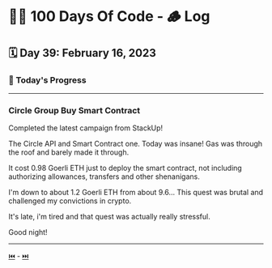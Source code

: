# 👨‍💻 100 Days Of Code - 🪵 Log

## 🗓️ Day 39: February 16, 2023

### **🥵 Today's Progress**

***

### **Circle Group Buy Smart Contract**

Completed the latest campaign from StackUp!

The Circle API and Smart Contract one. Today was insane! Gas was through the roof and barely made it through.

It cost 0.98 Goerli ETH just to deploy the smart contract, not including authorizing allowances, transfers and other shenanigans.

I'm down to about 1.2 Goerli ETH from about 9.6... This quest was brutal and challenged my convictions in crypto.

It's late, i'm tired and that quest was actually really stressful.

Good night!

***

[⏮️](038.md) - [⏭️](040.md)
